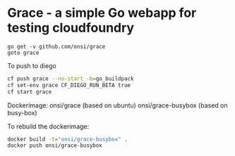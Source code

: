 # Grace - a simple Go webapp for testing cloudfoundry

```
go get -v github.com/onsi/grace
goto grace
```

To push to diego

```bash
cf push grace --no-start -b=go_buildpack
cf set-env grace CF_DIEGO_RUN_BETA true
cf start grace
```

Dockerimage:
onsi/grace (based on ubuntu)
onsi/grace-busybox (based on busy-box)

To rebuild the dockerimage:
```bash
docker build -t="onsi/grace-busybox" .
docker push onsi/grace-busybox
```